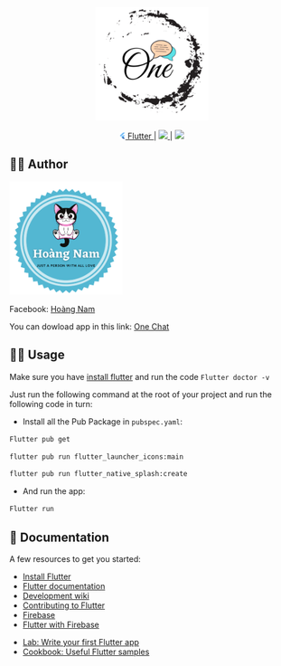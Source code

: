 <p align="center"><img width="200"  src="https://github.com/nam18022001/One-Chat/blob/main/assets/logo/logo_github.png"></p>
<p align="center">
<a href="https://flutter.dev/">
<img width="10px" src="https://raw.githubusercontent.com/dnfield/flutter_svg/7d374d7107561cbd906d7c0ca26fef02cc01e7c8/example/assets/flutter_logo.svg?sanitize=true">
Flutter
</div>
</a>
|
<a href="https://pub.dev/">
<img width="60px" src="https://pub.dev/static/img/pub-dev-logo.svg?hash=40fqenbgtbjcekk60vd5dg5mr22bv99t">
</div>
</a>
|
<a href="https://firebase.google.com/">
<img width="30px" src="https://firebase.google.com/images/homepage/cloud-plus-firebase_1x.png">
</div>
</a>
</P>

## 🐱‍🏍 Author
<img width="200px" src="https://github.com/nam18022001/One-Chat/blob/main/assets/logo/logoofme2.png">

Facebook: [Hoàng Nam](https://facebook.com/nam1822001/)

You can dowload app in this link: 
[One Chat](https://drive.google.com/file/d/1LhGLiOhFbtGObqFRCW18oVSSr1DaqR8X/view?usp=sharing)

## 👨‍💻 Usage
Make sure you have [install flutter](https://flutter.dev/docs/get-started/install) and run the code `Flutter doctor -v`

Just run the following command at the root of your project and run the following code in turn:

- Install all the Pub Package in `pubspec.yaml`:

```sh
Flutter pub get
```

```sh
flutter pub run flutter_launcher_icons:main 
```

```sh
flutter pub run flutter_native_splash:create
```

- And run the app:

```sh
Flutter run
```

## 📖 Documentation

A few resources to get you started:

* [Install Flutter](https://flutter.dev/get-started/)
* [Flutter documentation](https://flutter.dev/docs)
* [Development wiki](https://github.com/flutter/flutter/wiki)
* [Contributing to Flutter](https://github.com/flutter/flutter/blob/master/CONTRIBUTING.md)
* [Firebase](https://firebase.google.com/docs)
* [Flutter with Firebase](https://firebase.flutter.dev/docs/overview/)
- [Lab: Write your first Flutter app](https://flutter.dev/docs/get-started/codelab)
- [Cookbook: Useful Flutter samples](https://flutter.dev/docs/cookbook)
